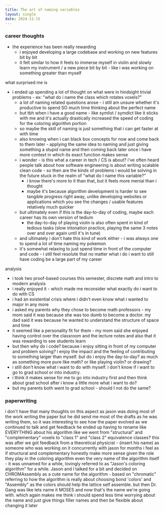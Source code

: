 ```yaml
---
title: The art of naming variables
layout: single
date: 2024-11-15
---
```

### career thoughts
- the experience has been really rewarding
	- i enjoyed developing a large codebase and working on new features bit by bit
	- it felt similar to how it feels to immerse myself in violin and slowly learn my instrument / a new piece bit by bit - like i was working on something greater than myself

what surprised me is
- i ended up spending a lot of thought on what were in hindsight trivial problems - ex: "what do i name the class which rotates voxels?"
	- a lot of naming related questions arose - i still am unsure whether it's productive to spend SO much time thinking about the perfect name
	- but tbh when i have a good name - like symlist / symdict like it sticks with me and it's actually drastically increased the speed of coding for the coloring algorithm portion
	- so maybe the skill of naming is just something that i can get faster at with time
	- also knowing when i can black box concepts for now and come back to them later - applying the same idea to naming and just giving something a stupid name and then coming back later once i have more context in which its exact function makes sense
	- i wonder - is this what a career in tech / CS is about? i've often heard people talk about how software engineering is about writing scalable clean code - so then are the kinds of problems i would be solving in the future stuck in the realm of "what do I name this variable?"
		- i know there's more to it than that, but it feels more menial than i thought
		- maybe it's because algorithm development is harder to see tangible progress right away, unlike developing websites or applications which you see the changes / usable features relatively much quicker
	- but ultimately even if this is the day-to-day of coding, maybe each career has its own version of tedium
		- the day-to-day of playing violin is also often spent in kind of tedious tasks (slow intonation practice, playing the same 3 notes over and over again until it's in tune)
	- and ultimately i don't hate this kind of work either - i was always one to spend a lot of time naming my pokemon 
	- it's somewhat relaxing to just spend time in front of the computer and code - i still feel resolute that no matter what i do i want to still have coding be a large part of my career

analysis
- i took two proof-based courses this semester, discrete math and intro to modern analysis
- i really enjoyed it - which made me reconsider what exactly do i want to do with CS
- i had an existential crisis where i didn't even know what i wanted to major in any more
- i asked my parents why they chose to become math professors - my mom said it was because she was too dumb to become a doctor. my dad said it was because he wanted to understand the structure of space and time
- it seemed like a personality fit for them - my mom said she enjoyed having control over the classroom and the lecture notes and also that it was rewarding to see students learn
- but then why do i code? because i enjoy sitting in front of my computer and problem solving? i enjoy the impact and the feeling of contributing to something larger than myself. but do i enjoy the day-to-day? as much as something more pure like math? or like playing violin? or drawing?
- i still don't know what i want to do with myself. i don't know if i want to go to grad school or into industry.
- i think it makes sense for me to go into industry first and then think about grad school after i know a little more what i want to do?
- but my parents both went to grad school - should I not do the same?


### paperwriting
i don't have that many thoughts on this aspect as jason was doing most of the work writing the paper
but he did send me most of the drafts as he was writing them, so it was interesting to see how the paper evolved as we continued to talk and get feedback
he ended up having to rename like EVERYTHING about his algorithm
like we went from "structural" and "complementary" voxels to "class 1" and "class 2" equivalence classes?
this was after we got feedback from a theoretical physicist - (insert his name)
as someone who was working on it concurrently with jason for months i feel as if structural and complementary honestly make more sense given the role they play in the coloring algorithm
even the very name of the algorithm itself - it was unnamed for a while, lovingly referred to as "Jason's coloring algorithm" for a while. Jason and I talked for a bit and decided on CHROMAssembly as a cute name for the algorithm - based on "chromatic" referring to how the algorithm is really about choosing bond 'colors' and "Assembly" as the colors should help the lattice self assemble. but then Dr. Gang was like lets name it MOSES and now that's the name we're going with.
which again makes me think i should spend less time worrying about the name and just give things filler names and then be flexible about changing it later
